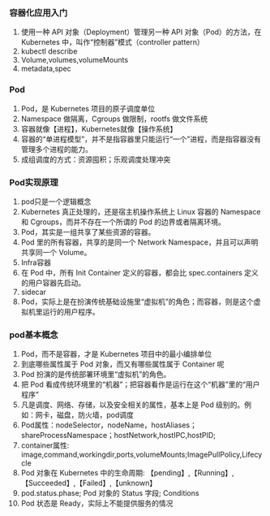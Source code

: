 ### 容器化应用入门

1. 使用一种 API 对象（Deployment）管理另一种 API 对象（Pod）的方法，在 Kubernetes 中，叫作“控制器”模式（controller pattern）
2. kubectl describe
3. Volume,volumes,volumeMounts
4. metadata,spec


### Pod

1. Pod，是 Kubernetes 项目的原子调度单位
2. Namespace 做隔离，Cgroups 做限制，rootfs 做文件系统
3. 容器就像【进程】，Kubernetes就像【操作系统】
4. 容器的“单进程模型”，并不是指容器里只能运行“一个”进程，而是指容器没有管理多个进程的能力。
5. 成组调度的方式：资源囤积；乐观调度处理冲突

### Pod实现原理

1. pod只是一个逻辑概念
2. Kubernetes 真正处理的，还是宿主机操作系统上 Linux 容器的 Namespace 和 Cgroups，而并不存在一个所谓的 Pod 的边界或者隔离环境。
3. Pod，其实是一组共享了某些资源的容器。
4. Pod 里的所有容器，共享的是同一个 Network Namespace，并且可以声明共享同一个 Volume。
5. Infra容器
6. 在 Pod 中，所有 Init Container 定义的容器，都会比 spec.containers 定义的用户容器先启动。
7. sidecar
8. Pod，实际上是在扮演传统基础设施里“虚拟机”的角色；而容器，则是这个虚拟机里运行的用户程序。

### pod基本概念

1. Pod，而不是容器，才是 Kubernetes 项目中的最小编排单位
2. 到底哪些属性属于 Pod 对象，而又有哪些属性属于 Container 呢
3. Pod 扮演的是传统部署环境里“虚拟机”的角色。
4. 把 Pod 看成传统环境里的“机器”；把容器看作是运行在这个“机器”里的“用户程序”
5. 凡是调度、网络、存储，以及安全相关的属性，基本上是 Pod 级别的。例如：网卡，磁盘，防火墙，pod调度
6. Pod属性：nodeSelector，nodeName，hostAliases；shareProcessNamespace；hostNetwork,hostIPC,hostPID;
7. container属性: image,command,workingdir,ports,volumeMounts;ImagePullPolicy,Lifecycle
8. Pod 对象在 Kubernetes 中的生命周期: 【pending】,【Running】,【Succeeded】,【Failed】,【unknown】
9. pod.status.phase; Pod 对象的 Status 字段; Conditions
10. Pod 状态是 Ready，实际上不能提供服务的情况